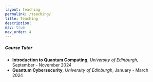 ```yaml
---
layout: teaching
permalink: /teaching/
title: Teaching
description: 
nav: true
nav_order: 4
---
```


##### Course Tutor
- **Introduction to Quantum Computing**, *University of Edinburgh,* September - November 2024
- **Quantum Cybersecurity**, *University of Edinburgh*, January - March 2024
